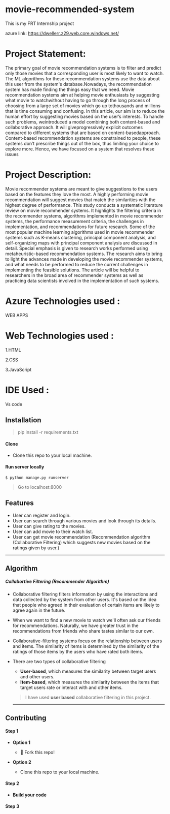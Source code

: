 #  movie-recommended-system

This is my FRT Internship project

azure link: https://dwellerr.z29.web.core.windows.net/

# Project Statement:

The primary goal of movie recommendation systems is to filter and predict only those movies that a corresponding user is most likely to want to watch. The ML algorithms for these recommendation systems use the data about this user from the system's database.Nowadays, the recommendation system has made finding the things easy that we need. Movie recommendation systems aim at helping movie enthusiasts by suggesting what movie to watchwithout having to go through the long process of choosing from a large set of movies which go up tothousands and millions that is time consuming and confusing. In this article, our aim is to reduce the human effort by suggesting movies based on the user’s interests. To handle such problems, weintroduced a model combining both content-based and collaborative approach. It will giveprogressively explicit outcomes compared to different systems that are based on content-basedapproach. Content-based recommendation systems are constrained to people, these systems don’t prescribe things out of the box, thus limiting your choice to explore more. Hence, we have focused
on a system that resolves these issues
 
# Project Description:

Movie recommender systems are meant to give suggestions to the users based on the features they love the most. A highly performing movie recommendation will suggest movies that match the similarities with the highest degree of performance. This study conducts a systematic literature review on movie recommender systems. It highlights the filtering criteria in the recommender systems, algorithms implemented in movie recommender systems, the performance measurement criteria, the challenges in implementation, and recommendations for future research. Some of the most popular machine learning algorithms used in movie recommender systems such as K-means clustering, principal component analysis, and self-organizing maps with principal component analysis are discussed in detail. Special emphasis is given to research works performed using metaheuristic-based recommendation systems. The research aims to bring to light the advances made in developing the movie recommender systems, and what needs to be performed to reduce the current challenges in implementing the feasible solutions. The article will be helpful to researchers in the broad area of recommender systems as well as practicing data scientists involved in the implementation of such systems.

# Azure Technologies used :

WEB APPS

# Web Technologies used :
1.HTML

2.CSS

3.JavaScript

# IDE Used :
Vs code
 
## Installation 

>pip install -r requirements.txt

#### Clone

- Clone this repo to your local machine.

#### Run server locally

```shell
$ python manage.py runserver
```
> Go to localhost:8000


## Features 
* User can register and login.
* User can search through various movies and look through its details.
* User can give rating to the movies.
* User can add movie to their watch list.
* User can get movie recommendation (Recommendation algorithm (Collaborative Filtering) which suggests new movies based on the ratings given by user.)
---

## Algorithm

##### Collabortive Filtering (Recommender Algorithm)
* Collaborative filtering filters information by using the interactions and data collected by the system from other users. It's based on the idea that people who agreed in their evaluation of certain items are likely to agree again in the future.
* When we want to find a new movie to watch we'll often ask our friends for recommendations. Naturally, we have greater trust in the recommendations from friends who share tastes similar to our own.
* Collaborative-filtering systems focus on the relationship between users and items. The similarity of items is determined by the similarity of the ratings of those items by the users who have rated both items.
* There are two types of collaborative filtering
    * **User-based**, which measures the similarity between target users and other users.
    * **Item-based**, which measures the similarity between the items that target users rate or interact with and other items.
    > I have used **user based** collaborative filtering in this project.
     
     
  ---

## Contributing 


#### Step 1

- **Option 1**
    - 🍴 Fork this repo!

- **Option 2**
    -  Clone this repo to your local machine.


#### Step 2

- **Build your code** 

#### Step 3

 

 
 
                                                                                                                                                                                                                                                                        
